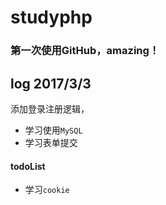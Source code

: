 # studyphp
### 第一次使用GitHub，amazing！

## log 2017/3/3
添加登录注册逻辑，
- 学习使用`MySQL`
- 学习表单提交

#### todoList
- 学习`cookie`

